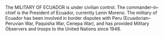 The MILITARY OF ECUADOR is under civilian control. The commander-in-chief is the President of Ecuador, currently Lenin Moreno. The military of Ecuador has been involved in border disputes with Peru (Ecuadorian–Peruvian War, Paquisha War, Cenepa War), and has provided Military Observers and troops to the United Nations since 1948.
